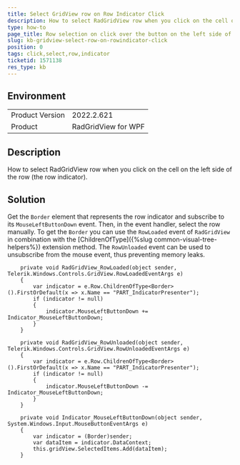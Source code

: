 ```yaml
---
title: Select GridView row on Row Indicator Click 
description: How to select RadGridView row when you click on the cell on the left side of the row (the row indicator).
type: how-to
page_title: Row selection on click over the button on the left side of the row.
slug: kb-gridview-select-row-on-rowindicator-click
position: 0
tags: click,select,row,indicator
ticketid: 1571138
res_type: kb
---
```


## Environment

<table>
	<tbody>
		<tr>
			<td>Product Version</td>
			<td>2022.2.621</td>
		</tr>
		<tr>
			<td>Product</td>
			<td>RadGridView for WPF</td>
		</tr>
	</tbody>
</table>

## Description

How to select RadGridView row when you click on the cell on the left side of the row (the row indicator).

## Solution

Get the `Border` element that represents the row indicator and subscribe to its `MouseLeftButtonDown`  event. Then, in the event handler, select the row manually. To get the `Border` you can use the `RowLoaded` event of `RadGridView` in combination with the [ChildrenOfType]({%slug common-visual-tree-helpers%}) extension method. The `RowUnloaded` event can be used to unsubscribe from the mouse event, thus preventing memory leaks.


```XAML
	private void RadGridView_RowLoaded(object sender, Telerik.Windows.Controls.GridView.RowLoadedEventArgs e)
	{
		var indicator = e.Row.ChildrenOfType<Border>().FirstOrDefault(x => x.Name == "PART_IndicatorPresenter");
		if (indicator != null)
		{
			indicator.MouseLeftButtonDown += Indicator_MouseLeftButtonDown;
		}
	}
	
	private void RadGridView_RowUnloaded(object sender, Telerik.Windows.Controls.GridView.RowUnloadedEventArgs e)
	{
		var indicator = e.Row.ChildrenOfType<Border>().FirstOrDefault(x => x.Name == "PART_IndicatorPresenter");
		if (indicator != null)
		{
			indicator.MouseLeftButtonDown -= Indicator_MouseLeftButtonDown;
		}
	}

	private void Indicator_MouseLeftButtonDown(object sender, System.Windows.Input.MouseButtonEventArgs e)
	{
		var indicator = (Border)sender;
		var dataItem = indicator.DataContext;
		this.gridView.SelectedItems.Add(dataItem);
	}
```